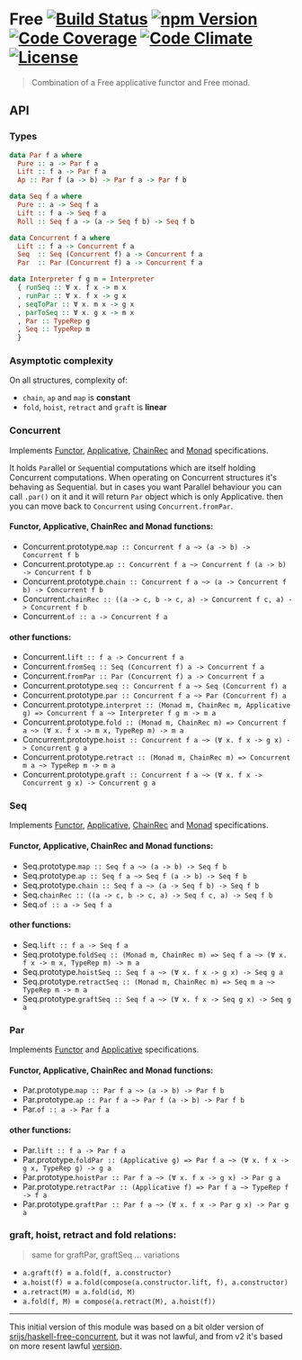 # Free [![Build Status][build-image]][build] [![npm Version][version-image]][version] [![Code Coverage][coverage-image]][coverage] [![Code Climate][climate-image]][climate] [![License][license-image]][license]

> Combination of a Free applicative functor and Free monad.


## API

### Types
```hs
data Par f a where
  Pure :: a -> Par f a
  Lift :: f a -> Par f a
  Ap :: Par f (a -> b) -> Par f a -> Par f b

data Seq f a where
  Pure :: a -> Seq f a
  Lift :: f a -> Seq f a
  Roll :: Seq f a -> (a -> Seq f b) -> Seq f b

data Concurrent f a where
  Lift :: f a -> Concurrent f a
  Seq  :: Seq (Concurrent f) a -> Concurrent f a
  Par  :: Par (Concurrent f) a -> Concurrent f a

data Interpreter f g m = Interpreter
  { runSeq :: Ɐ x. f x -> m x
  , runPar :: Ɐ x. f x -> g x
  , seqToPar :: Ɐ x. m x -> g x
  , parToSeq :: Ɐ x. g x -> m x
  , Par :: TypeRep g
  , Seq :: TypeRep m
  }

```



### Asymptotic complexity

On all structures, complexity of:
- `chain`, `ap` and `map` is **constant**
- `fold`, `hoist`, `retract` and `graft` is **linear**

### Concurrent

Implements [Functor][], [Applicative][], [ChainRec][] and [Monad][] specifications.

It holds `Par`allel or `Seq`uential computations which are itself holding Concurrent computations. When operating on Concurrent structures it's behaving as Sequential. but in cases you want Parallel behaviour you can call `.par()` on it and it will return `Par` object which is only Applicative. then you can move back to `Concurrent` using `Concurrent.fromPar`.


#### Functor, Applicative, ChainRec and Monad functions:

- Concurrent.prototype.`map :: Concurrent f a ~> (a -> b) -> Concurrent f b`
- Concurrent.prototype.`ap :: Concurrent f a ~> Concurrent f (a -> b) -> Concurrent f b`
- Concurrent.prototype.`chain :: Concurrent f a ~> (a -> Concurrent f b) -> Concurrent f b`
- Concurrent.`chainRec :: ((a -> c, b -> c, a) -> Concurrent f c, a) -> Concurrent f b`
- Concurrent.`of :: a -> Concurrent f a`

#### other functions:

- Concurrent.`lift :: f a -> Concurrent f a`
- Concurrent.`fromSeq :: Seq (Concurrent f) a -> Concurrent f a`
- Concurrent.`fromPar :: Par (Concurrent f) a -> Concurrent f a`
- Concurrent.prototype.`seq :: Concurrent f a ~> Seq (Concurrent f) a`
- Concurrent.prototype.`par :: Concurrent f a ~> Par (Concurrent f) a`
- Concurrent.prototype.`interpret :: (Monad m, ChainRec m, Applicative g) => Concurrent f a ~> Interpreter f g m -> m a`
- Concurrent.prototype.`fold :: (Monad m, ChainRec m) => Concurrent f a ~> (Ɐ x. f x -> m x, TypeRep m) -> m a`
- Concurrent.prototype.`hoist :: Concurrent f a ~> (Ɐ x. f x -> g x) -> Concurrent g a`
- Concurrent.prototype.`retract :: (Monad m, ChainRec m) => Concurrent m a ~> TypeRep m -> m a`
- Concurrent.prototype.`graft :: Concurrent f a ~> (Ɐ x. f x -> Concurrent g x) -> Concurrent g a`



### Seq

Implements [Functor][], [Applicative][], [ChainRec][] and [Monad][] specifications.

#### Functor, Applicative, ChainRec and Monad functions:

- Seq.prototype.`map :: Seq f a ~> (a -> b) -> Seq f b`
- Seq.prototype.`ap :: Seq f a ~> Seq f (a -> b) -> Seq f b`
- Seq.prototype.`chain :: Seq f a ~> (a -> Seq f b) -> Seq f b`
- Seq.`chainRec :: ((a -> c, b -> c, a) -> Seq f c, a) -> Seq f b`
- Seq.`of :: a -> Seq f a`

#### other functions:

- Seq.`lift :: f a -> Seq f a`
- Seq.prototype.`foldSeq :: (Monad m, ChainRec m) => Seq f a ~> (Ɐ x. f x -> m x, TypeRep m) -> m a`
- Seq.prototype.`hoistSeq :: Seq f a ~> (Ɐ x. f x -> g x) -> Seq g a`
- Seq.prototype.`retractSeq :: (Monad m, ChainRec m) => Seq m a ~> TypeRep m -> m a`
- Seq.prototype.`graftSeq :: Seq f a ~> (Ɐ x. f x -> Seq g x) -> Seq g a`



### Par

Implements [Functor][] and [Applicative][] specifications.

#### Functor, Applicative, ChainRec and Monad functions:

- Par.prototype.`map :: Par f a ~> (a -> b) -> Par f b`
- Par.prototype.`ap :: Par f a ~> Par f (a -> b) -> Par f b`
- Par.`of :: a -> Par f a`

#### other functions:

- Par.`lift :: f a -> Par f a`
- Par.prototype.`foldPar :: (Applicative g) => Par f a ~> (Ɐ x. f x -> g x, TypeRep g) -> g a`
- Par.prototype.`hoistPar :: Par f a ~> (Ɐ x. f x -> g x) -> Par g a`
- Par.prototype.`retractPar :: (Applicative f) => Par f a ~> TypeRep f -> f a`
- Par.prototype.`graftPar :: Par f a ~> (Ɐ x. f x -> Par g x) -> Par g a`



### graft, hoist, retract and fold relations:

> same for graftPar, graftSeq ... variations

- `a.graft(f) ≡ a.fold(f, a.constructor)`
- `a.hoist(f) ≡ a.fold(compose(a.constructor.lift, f), a.constructor)`
- `a.retract(M) ≡ a.fold(id, M)`
- `a.fold(f, M) ≡ compose(a.retract(M), a.hoist(f))`

---

This initial version of this module was based on a bit older version of [srijs/haskell-free-concurrent][haskell-free-concurrent-old], but it was not lawful, and from v2 it's based on more resent lawful [version][haskell-free-concurrent-resent].


[Functor]: https://github.com/fantasyland/fantasy-land#functor
[Applicative]: https://github.com/fantasyland/fantasy-land#applicative
[ChainRec]: https://github.com/fantasyland/fantasy-land#chainrec
[Monad]: https://github.com/fantasyland/fantasy-land#monad

[build-image]: https://img.shields.io/travis/safareli/free/master.svg
[build]: https://travis-ci.org/safareli/free

[version-image]: https://img.shields.io/npm/v/@safareli/free.svg
[version]: https://www.npmjs.com/package/@safareli/free

[coverage-image]: https://img.shields.io/codecov/c/github/safareli/free/master.svg
[coverage]: https://codecov.io/gh/safareli/free/branch/master

[climate-image]: https://img.shields.io/codeclimate/github/safareli/free.svg
[climate]: https://codeclimate.com/github/safareli/free

[license-image]: https://img.shields.io/github/license/safareli/free.svg
[license]: https://github.com/safareli/free/blob/master/LICENSE

[haskell-free-concurrent-old]: https://github.com/srijs/haskell-free-concurrent/blob/1a56280e8d63e037cf8f9e57aa17ac6a8ac817a5/src/Control/Concurrent/Free.hs

[haskell-free-concurrent-resent]: https://github.com/srijs/haskell-free-concurrent/blob/1a56280e8d63e037cf8f9e57aa17ac6a8ac817a5/src/Control/Concurrent/Free.hs
